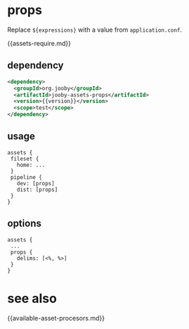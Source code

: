 # props

Replace ```${expressions}``` with a value from ```application.conf```.

{{assets-require.md}}

## dependency

```xml
<dependency>
  <groupId>org.jooby</groupId>
  <artifactId>jooby-assets-props</artifactId>
  <version>{{version}}</version>
  <scope>test</scope>
</dependency>
```

## usage

```
assets {
 fileset {
   home: ...
 }
 pipeline {
   dev: [props]
   dist: [props]
 }
}
```

## options

```
assets {
 ...
 props {
   delims: [<%, %>]
 }
}
```

# see also

{{available-asset-procesors.md}}
